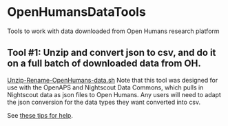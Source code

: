 # OpenHumansDataTools

Tools to work with data downloaded from Open Humans research platform

## Tool #1: Unzip and convert json to csv, and do it on a full batch of downloaded data from OH. 

[Unzip-Rename-OpenHumans-data.sh](https://github.com/danamlewis/OpenHumansDataTools/blob/master/bin/unzip-rename-OpenHumans-data.sh) Note that this tool was designed for use with the OpenAPS and Nightscout Data Commons, which pulls in Nightscout data as json files to Open Humans. Any users will need to adapt the json conversion for the data types they want converted into csv. 

See [these tips for help](https://gist.github.com/danamlewis/aab795a7ec0bdd3abbb08b1f9be79663).
